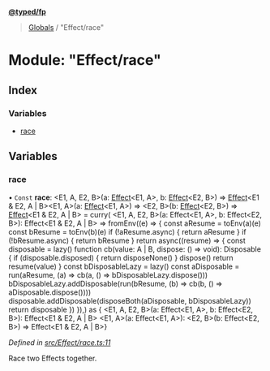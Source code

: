 **[@typed/fp](../README.md)**

> [Globals](../globals.md) / "Effect/race"

# Module: "Effect/race"

## Index

### Variables

* [race](_effect_race_.md#race)

## Variables

### race

• `Const` **race**: \<E1, A, E2, B>(a: [Effect](_effect_effect_.effect.md)\<E1, A>, b: [Effect](_effect_effect_.effect.md)\<E2, B>) => [Effect](_effect_effect_.effect.md)\<E1 & E2, A \| B>\<E1, A>(a: [Effect](_effect_effect_.effect.md)\<E1, A>) => \<E2, B>(b: [Effect](_effect_effect_.effect.md)\<E2, B>) => [Effect](_effect_effect_.effect.md)\<E1 & E2, A \| B> = curry( \<E1, A, E2, B>(a: Effect\<E1, A>, b: Effect\<E2, B>): Effect\<E1 & E2, A \| B> => fromEnv((e) => { const aResume = toEnv(a)(e) const bResume = toEnv(b)(e) if (!aResume.async) { return aResume } if (!bResume.async) { return bResume } return async((resume) => { const disposable = lazy() function cb(value: A \| B, dispose: () => void): Disposable { if (disposable.disposed) { return disposeNone() } dispose() return resume(value) } const bDisposableLazy = lazy() const aDisposable = run(aResume, (a) => cb(a, () => bDisposableLazy.dispose())) bDisposableLazy.addDisposable(run(bResume, (b) => cb(b, () => aDisposable.dispose()))) disposable.addDisposable(disposeBoth(aDisposable, bDisposableLazy)) return disposable }) }),) as { \<E1, A, E2, B>(a: Effect\<E1, A>, b: Effect\<E2, B>): Effect\<E1 & E2, A \| B> \<E1, A>(a: Effect\<E1, A>): \<E2, B>(b: Effect\<E2, B>) => Effect\<E1 & E2, A \| B>}

*Defined in [src/Effect/race.ts:11](https://github.com/TylorS/typed-fp/blob/6ccb290/src/Effect/race.ts#L11)*

Race two Effects together.
